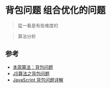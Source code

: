 # 背包问题 组合优化的问题

>猛一看是有些难度的

>算法分析

>




## 参考
- [本周算法：背包问题](www.importnew.com/13072.html)
- [JS算法之背包问题](https://blog.csdn.net/bangbanggangan/article/details/81087387)
- [JavaScript 背包问题详解](http://web.jobbole.com/93722/)
